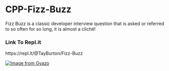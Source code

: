 # CPP-Fizz-Buzz
<p>Fizz Buzz is a classic developer interview question that is asked or referred to so often for so long, it is almost a cliché!</p>

<h3>Link To Repl.it </h3>
https://repl.it/@TayBurton/Fizz-Buzz

[![Image from Gyazo](https://i.gyazo.com/50281f0ce4bada019eec36ffbc01ef65.gif)](https://gyazo.com/50281f0ce4bada019eec36ffbc01ef65)
